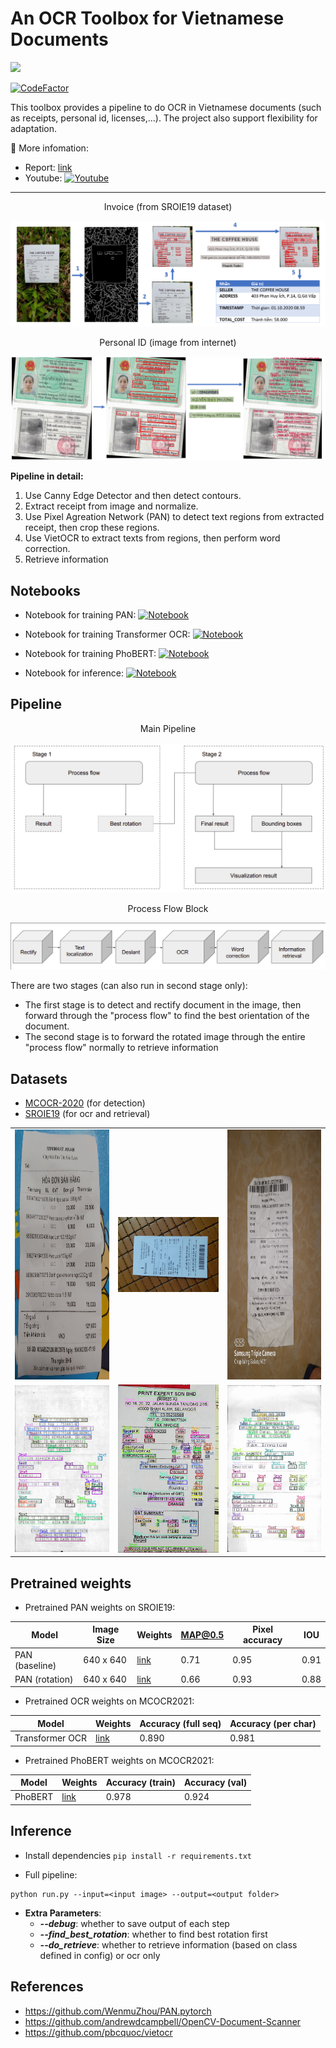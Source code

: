 # **An OCR Toolbox for Vietnamese Documents**

<p align="left">
 <a href=""><img src="https://img.shields.io/badge/python-3.7+-aff.svg"></a>
</p>

[![CodeFactor](https://www.codefactor.io/repository/github/kaylode/vnm-ocr-toolbox/badge)](https://www.codefactor.io/repository/github/kaylode/vnm-ocr-toolbox)

This toolbox provides a pipeline to do OCR in Vietnamese documents (such as receipts, personal id, licenses,...).
The project also support flexibility for adaptation.

:bookmark_tabs: More infomation:

- Report: [link](https://github.com/kaylode/vnm-ocr-toolbox/blob/master/demo/report.pdf)
- Youtube: [![Youtube](https://img.shields.io/badge/YouTube-FF0000?style=for-the-badge&logo=youtube&logoColor=white)](https://www.youtube.com/watch?v=DZ6tY0ICXlw)

---

<div align="center"> Invoice (from SROIE19 dataset)</div>

![Alt text](demo/invoice/fullpipeline.PNG)

<div align="center">Personal ID (image from internet)</div>

![Alt text](demo/ekyc/fullpipeline_cmnd.PNG)

**Pipeline in detail:**

1. Use Canny Edge Detector and then detect contours.
2. Extract receipt from image and normalize.
3. Use Pixel Agreation Network (PAN) to detect text regions from extracted receipt, then crop these regions.
4. Use VietOCR to extract texts from regions, then perform word correction.
5. Retrieve information

## **Notebooks**

- Notebook for training PAN: [![Notebook](https://colab.research.google.com/assets/colab-badge.svg)](https://colab.research.google.com/github/kaylode/vnm-ocr-toolbox/blob/master/demo/notebooks/[vnm_ocr_toolbox]_Train_PAN_for_Text_Detection.ipynb)

- Notebook for training Transformer OCR: [![Notebook](https://colab.research.google.com/assets/colab-badge.svg)](https://colab.research.google.com/github/kaylode/vnm-ocr-toolbox/blob/master/demo/notebooks/[vnm_ocr_toolbox]_Train_OCR.ipynb)

- Notebook for training PhoBERT: [![Notebook](https://colab.research.google.com/assets/colab-badge.svg)](https://colab.research.google.com/github/kaylode/vnm-ocr-toolbox/blob/master/demo/notebooks/[vnm_ocr_toolbox]_Train_PhoBERT_for_Text_Classification.ipynb)

- Notebook for inference: [![Notebook](https://colab.research.google.com/assets/colab-badge.svg)](https://colab.research.google.com/github/kaylode/vnm-ocr-toolbox/blob/master/demo/notebooks/[vnm_ocr_toolbox]_Inference.ipynb)

## **Pipeline**

<div align="center"> Main Pipeline</div>

![Alt Text](demo/pipeline1.png)

<div align="center"> Process Flow Block</div>

![Alt Text](demo/pipeline2.png)

There are two stages (can also run in second stage only):

- The first stage is to detect and rectify document in the image, then forward through the "process flow" to find the best orientation of the document.
- The second stage is to forward the rotated image through the entire "process flow" normally to retrieve information

## **Datasets**

- [MCOCR-2020](https://drive.google.com/file/d/1bckFiNBMcr2BH1zCJl-MhV9l1AlAmtlQ/view?usp=sharing) (for detection)
- [SROIE19](https://drive.google.com/file/d/1bJunF1BZvVI5kx-AHCOkQXIKG7q0FkD5/view?usp=sharing) (for ocr and retrieval)

|                                                                                      |                                                                                     |                                                                                      |
| :----------------------------------------------------------------------------------: | :---------------------------------------------------------------------------------: | :----------------------------------------------------------------------------------: |
| <img height="400" alt="screen" src="demo/data samples/mcocr_public_145013atlmq.jpg"> | <img width="400" alt="screen" src="demo/data samples/mcocr_public_145013bcovr.jpg"> | <img height="400" alt="screen" src="demo/data samples/mcocr_public_145014ckynq.jpg"> |
|              <img  alt="screen" src="demo/data samples/sroie19_1.png">               |              <img  alt="screen" src="demo/data samples/sroie19_2.png">              |              <img  alt="screen" src="demo/data samples/sroie19_3.jpg">               |

## **Pretrained weights**

- Pretrained PAN weights on SROIE19:

| Model          | Image Size | Weights                                                                                    | MAP@0.5 | Pixel accuracy | IOU  |
| -------------- | ---------- | ------------------------------------------------------------------------------------------ | ------- | -------------- | ---- |
| PAN (baseline) | 640 x 640  | [link](https://drive.google.com/file/d/1-Nj8TSM_eqZDZzRArZjWPcVCtl1l2uQP/view?usp=sharing) | 0.71    | 0.95           | 0.91 |
| PAN (rotation) | 640 x 640  | [link](https://drive.google.com/file/d/1NIIGWdGdCD9c2TPqyPoiRao2tR69BXgN/view?usp=sharing) | 0.66    | 0.93           | 0.88 |

- Pretrained OCR weights on MCOCR2021:

| Model           | Weights                                                                                      | Accuracy (full seq) | Accuracy (per char) |
| --------------- | -------------------------------------------------------------------------------------------- | ------------------- | ------------------- |
| Transformer OCR | [link](https://drive.google.com/drive/folders/1JgCVtxA8hfUl1E4JqS3moPB_7b8lhL0w?usp=sharing) | 0.890               | 0.981               |

- Pretrained PhoBERT weights on MCOCR2021:

| Model   | Weights                                                                                    | Accuracy (train) | Accuracy (val) |
| ------- | ------------------------------------------------------------------------------------------ | ---------------- | -------------- |
| PhoBERT | [link](https://drive.google.com/file/d/1v4GQPg4Jx5FWvqJ-2k9YCxEd6iFdlXXa/view?usp=sharing) | 0.978            | 0.924          |

## **Inference**

- Install dependencies
  `pip install -r requirements.txt`

- Full pipeline:

```
python run.py --input=<input image> --output=<output folder>
```

- **Extra Parameters**:
  - **_--debug_**: whether to save output of each step
  - **_--find_best_rotation_**: whether to find best rotation first
  - **_--do_retrieve_**: whether to retrieve information (based on class defined in config) or ocr only

## References

- https://github.com/WenmuZhou/PAN.pytorch
- https://github.com/andrewdcampbell/OpenCV-Document-Scanner
- https://github.com/pbcquoc/vietocr

